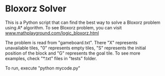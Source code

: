 # Bloxorz Solver

This is a Python script that can find the best way to solve a Bloxorz problem using A* algorithm. To see Bloxorz problem, you can visit www.mathplayground.com/logic_bloxorz.html

The problem is read from "gameboard.txt". There "X" represents unavailable tiles, "0" represents empty tiles, "S" represents the initial position of the block and "G" represents the goal tile. To see more examples, check "*.txt" files in "tests" folder.

To run, execute "python mycode.py"